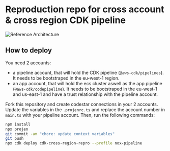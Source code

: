 # Reproduction repo for cross account & cross region CDK pipeline

![Reference Architecture](/assets/pipeline.png)

## How to deploy

You need 2 accounts:

- a pipeline account, that will hold the CDK pipeline (`@aws-cdk/pipelines`). It needs to be bootstraped in the eu-west-1 region.
- an app account, that will hold the ecs cluster aswell as the app pipeline (`@aws-cdk/codepipeline`). It needs to be bootstraped in the eu-west-1 and us-east-1 and have a trust relationship with the pipeline account.

Fork this repository and create codestar connections in your 2 accounts. Update the variables in the `.projenrc.ts` and replace the account number in `main.ts` with your pipeline account. Then, run the following commands:

```sh
npm install
npx projen
git commit -am "chore: update context variables"
git push
npx cdk deploy cdk-cross-region-repro --profile nox-pipeline
```
